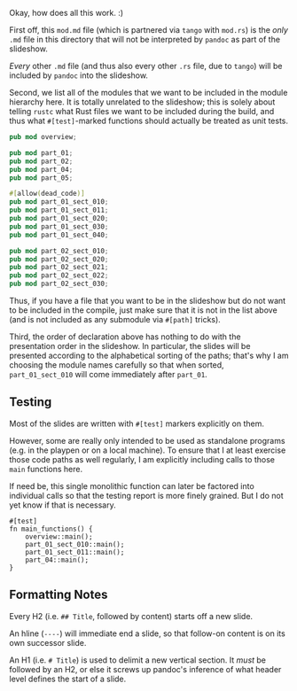 Okay, how does all this work.  :)

First off, this `mod.md` file (which is partnered via `tango` with
`mod.rs`) is the *only* `.md` file in this directory that will not be
interpreted by `pandoc` as part of the slideshow.

*Every* other `.md` file (and thus also every other `.rs` file, due to
`tango`) will be included by `pandoc` into the slideshow.

Second, we list all of the modules that we want to be included in the
module hierarchy here. It is totally unrelated to the slideshow; this
is solely about telling `rustc` what Rust files we want to be included
during the build, and thus what `#[test]`-marked functions should
actually be treated as unit tests.

```rust
pub mod overview;

pub mod part_01;
pub mod part_02;
pub mod part_04;
pub mod part_05;

#[allow(dead_code)]
pub mod part_01_sect_010;
pub mod part_01_sect_011;
pub mod part_01_sect_020;
pub mod part_01_sect_030;
pub mod part_01_sect_040;

pub mod part_02_sect_010;
pub mod part_02_sect_020;
pub mod part_02_sect_021;
pub mod part_02_sect_022;
pub mod part_02_sect_030;
```

Thus, if you have a file that you want to be in the slideshow but do
not want to be included in the compile, just make sure that it is not
in the list above (and is not included as any submodule via `#[path]`
tricks).

Third, the order of declaration above has nothing to do with the
presentation order in the slideshow. In particular, the slides will be
presented according to the alphabetical sorting of the paths; that's
why I am choosing the module names carefully so that when sorted,
`part_01_sect_010` will come immediately after `part_01`.

## Testing

Most of the slides are written with `#[test]` markers explicitly
on them.

However, some are really only intended to be used as standalone
programs (e.g. in the playpen or on a local machine). To ensure
that I at least exercise those code paths as well regularly,
I am explicitly including calls to those `main` functions here.

If need be, this single monolithic function can later be factored into
individual calls so that the testing report is more finely
grained. But I do not yet know if that is necessary.

```
#[test]
fn main_functions() {
    overview::main();
    part_01_sect_010::main();
    part_01_sect_011::main();
    part_04::main();
}
```

## Formatting Notes

Every H2 (i.e. `## Title`, followed by content) starts off a new
slide.

An hline (`----`) will immediate end a slide, so that follow-on
content is on its own successor slide.

An H1 (i.e. `# Title`) is used to delimit a new vertical section.  It
*must* be followed by an H2, or else it screws up pandoc's inference
of what header level defines the start of a slide.
